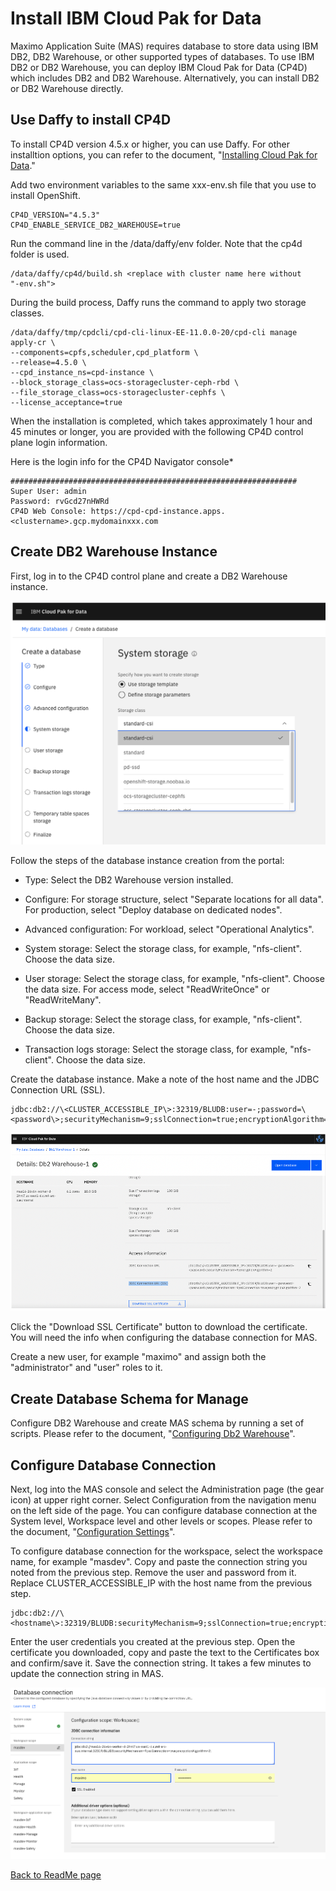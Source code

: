 # Install IBM Cloud Pak for Data

Maximo Application Suite (MAS) requires database to store data using IBM
DB2, DB2 Warehouse, or other supported types of databases. To use IBM DB2 or DB2
Warehouse, you can deploy IBM
Cloud Pak for Data (CP4D) which includes DB2 and DB2 Warehouse. Alternatively, 
you can install DB2 or DB2 Warehouse directly.

## Use Daffy to install CP4D

To install CP4D version 4.5.x or higher, you can use Daffy. For other installtion options, you can refer to the document,
"[Installing Cloud Pak for
Data](https://www.ibm.com/docs/en/cloud-paks/cp-data/4.5.x?topic=installing)."

Add two environment variables to the same xxx-env.sh file that you use to install OpenShift.

```
CP4D_VERSION="4.5.3"
CP4D_ENABLE_SERVICE_DB2_WAREHOUSE=true
```

Run the command line in the /data/daffy/env folder. Note that the cp4d
folder is used.

```
/data/daffy/cp4d/build.sh <replace with cluster name here without
"-env.sh">
```

During the build process, Daffy runs the command to apply two storage
classes.

```
/data/daffy/tmp/cpdcli/cpd-cli-linux-EE-11.0.0-20/cpd-cli manage apply-cr \
--components=cpfs,scheduler,cpd_platform \
--release=4.5.0 \
--cpd_instance_ns=cpd-instance \
--block_storage_class=ocs-storagecluster-ceph-rbd \
--file_storage_class=ocs-storagecluster-cephfs \
--license_acceptance=true
```

When the installation is completed, which takes approximately 1 hour and
45 minutes or longer, you are provided with the following CP4D control
plane login information.

Here is the login info for the CP4D Navigator console*

```
################################################################
Super User: admin
Password: rvGcd27nHWRd
CP4D Web Console: https://cpd-cpd-instance.apps.<clustername>.gcp.mydomainxxx.com   
```

## Create DB2 Warehouse Instance

First, log in to the CP4D control plane and create a DB2 Warehouse
instance.

![Create DB2 Warehouse](../media/create-db2wh.png)

Follow the steps of the database instance creation from the portal:

-   Type: Select the DB2 Warehouse version installed.

-   Configure: For storage structure, select "Separate locations for all
    data". For production, select "Deploy database on dedicated nodes".

-   Advanced configuration: For workload, select "Operational
    Analytics".

-   System storage: Select the storage class, for example, "nfs-client".
    Choose the data size.

-   User storage: Select the storage class, for example, "nfs-client".
    Choose the data size. For access mode, select "ReadWriteOnce" or
    "ReadWriteMany".

-   Backup storage: Select the storage class, for example, "nfs-client".
    Choose the data size.

-   Transaction logs storage: Select the storage class, for example,
    "nfs-client". Choose the data size.

Create the database instance. Make a note of the host name and the JDBC
Connection URL (SSL).

```
jdbc:db2://\<CLUSTER_ACCESSIBLE_IP\>:32319/BLUDB:user=-;password=\<password\>;securityMechanism=9;sslConnection=true;encryptionAlgorithm=2
```

![DB2 Warehouse Details](../media/db2wh-details.png)

Click the "Download SSL Certificate" button to download the certificate.
You will need the info when configuring the database connection for MAS.

Create a new user, for example "maximo" and assign both the
"administrator" and "user" roles to it.

## Create Database Schema for Manage

Configure DB2 Warehouse and create MAS schema by running a set of
scripts. Please refer to the document, "[Configuring Db2
Warehouse](https://www.ibm.com/docs/en/maximo-manage/continuous-delivery?topic=deployment-configuring-db2-warehouse)".

## Configure Database Connection

Next, log into the MAS console and select the Administration page (the
gear icon) at upper right corner. Select Configuration from the
navigation menu on the left side of the page. You can configure database
connection at the System level, Workspace level and other levels or
scopes. Please refer to the document, "[Configuration
Settings](https://www.ibm.com/docs/en/mas85/8.5.0?topic=administering-configuring-suite)".

To configure database connection for the workspace, select the workspace
name, for example "masdev". Copy and paste the connection string you
noted from the previous step. Remove the user and password from it.
Replace CLUSTER_ACCESSIBLE_IP with the host name from the previous step.

```
jdbc:db2://\<hostname\>:32319/BLUDB:securityMechanism=9;sslConnection=true;encryptionAlgorithm=2;
```

Enter the user credentials you created at the previous step. Open the
certificate you downloaded, copy and paste the text to the Certificates
box and confirm/save it. Save the connection string. It takes a few
minutes to update the connection string in MAS.

![Database Connection](../media/database-connection.png)

[Back to ReadMe page](~/README.MD)